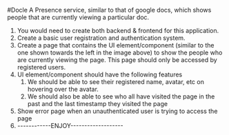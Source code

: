 #Docle
A Presence service, similar to that of google docs, which shows people that are currently viewing a particular doc.

1. You would need to create both backend & frontend for this application.
2. Create a basic user registration and authentication system.
3. Create a page that contains the UI element/component (similar to the one shown
    towards the left in the image above) to show the people who are currently viewing the
    page. This page should only be accessed by registered users.
4. UI element/component should have the following features
    1. We should be able to see their registered name, avatar, etc on hovering over the
      avatar.
    2. We should also be able to see who all have visited the page in the past and the
      last timestamp they visited the page
5. Show error page when an unauthenticated user is trying to access the page
6.  ------------ENJOY-------------------
